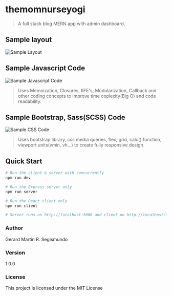 # themomnurseyogi

> A full stack blog MERN app with admin dashboard.

## Sample layout

![Sample Layout](https://i.imgur.com/9LQDH85.jpg)

## Sample Javascript Code

![Sample Javascript Code](https://i.imgur.com/Zw3DXRX.jpg)

> Uses Memoization, Closures, IIFE's, Modularization, Callback and other coding concepts to improve time coplexity(Big O) and code readability.

## Sample Bootstrap, Sass(SCSS) Code

![Sample CSS Code](https://i.imgur.com/Zw3DXRX.jpg)

> Uses bootstrap library, css media queries, flex, grid, calc() function, viewport units(vmin, vh...) to create fully responsive design.

## Quick Start

```bash
# Run the client & server with concurrently
npm run dev

# Run the Express server only
npm run server

# Run the React client only
npm run client

# Server runs on http://localhost:5000 and client on http://localhost:3000
```

### Author

Gerard Martin R. Segismundo

### Version

1.0.0

### License

This project is licensed under the MIT License

